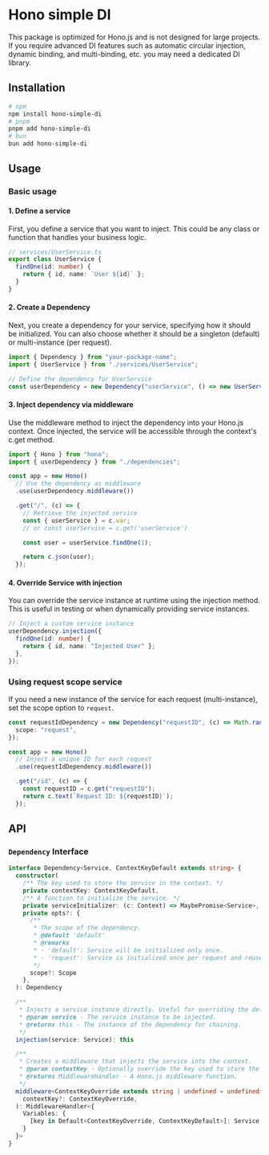 # Hono simple DI

This package is optimized for Hono.js and is not designed for large projects. If you require advanced DI features such as automatic circular injection, dynamic binding, and multi-binding, etc. you may need a dedicated DI library.

## Installation

```bash
# npm
npm install hono-simple-di
# pnpm
pnpm add hono-simple-di
# bun
bun add hono-simple-di
```

## Usage

### Basic usage

#### 1. Define a service

First, you define a service that you want to inject. This could be any class or function that handles your business logic.

```ts
// services/UserService.ts
export class UserService {
  findOne(id: number) {
    return { id, name: `User ${id}` };
  }
}
```

#### 2. Create a Dependency

Next, you create a dependency for your service, specifying how it should be initialized. You can also choose whether it should be a singleton (default) or multi-instance (per request).

```ts
import { Dependency } from "your-package-name";
import { UserService } from "./services/UserService";

// Define the dependency for UserService
const userDependency = new Dependency("userService", () => new UserService());
```

#### 3. Inject dependency via middleware

Use the middleware method to inject the dependency into your Hono.js context. Once injected, the service will be accessible through the context's c.get method.

```ts
import { Hono } from "hono";
import { userDependency } from "./dependencies";

const app = new Hono()
  // Use the dependency as middleware
  .use(userDependency.middleware())

  .get("/", (c) => {
    // Retrieve the injected service
    const { userService } = c.var;
    // or const userService = c.get('userService')

    const user = userService.findOne(1);

    return c.json(user);
  });
```

#### 4. Override Service with injection

You can override the service instance at runtime using the injection method. This is useful in testing or when dynamically providing service instances.

```ts
// Inject a custom service instance
userDependency.injection({
  findOne(id: number) {
    return { id, name: "Injected User" };
  },
});
```

### Using request scope service

If you need a new instance of the service for each request (multi-instance), set the scope option to `request`.

```ts
const requestIdDependency = new Dependency("requestID", (c) => Math.random(), {
  scope: "request",
});

const app = new Hono()
  // Inject a unique ID for each request
  .use(requestIdDependency.middleware())

  .get("/id", (c) => {
    const requestID = c.get("requestID");
    return c.text(`Request ID: ${requestID}`);
  });
```

## API

### `Dependency` Interface

```ts
interface Dependency<Service, ContextKeyDefault extends string> {
  constructor(
    /** The key used to store the service in the context. */
    private contextKey: ContextKeyDefault,
    /** A function to initialize the service. */
    private serviceInitializer: (c: Context) => MaybePromise<Service>,
    private opts?: {
      /**
       * The scope of the dependency.
       * @default 'default'
       * @remarks
       * - 'default': Service will be initialized only once.
       * - 'request': Service is initialized once per request and reused across requests.
       */
      scope?: Scope
    },
  ): Dependency

  /**
   * Injects a service instance directly. Useful for overriding the default service.
   * @param service - The service instance to be injected.
   * @returns this - The instance of the dependency for chaining.
   */
  injection(service: Service): this

  /**
   * Creates a middleware that injects the service into the context.
   * @param contextKey - Optionally override the key used to store the service in the context.
   * @returns MiddlewareHandler - A Hono.js middleware function.
   */
  middleware<ContextKeyOverride extends string | undefined = undefined>(
    contextKey?: ContextKeyOverride,
  ): MiddlewareHandler<{
    Variables: {
      [key in Default<ContextKeyOverride, ContextKeyDefault>]: Service
    }
  }>
}
```
